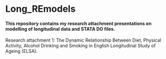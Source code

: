 # Long_REmodels

#### This repository contains my research attachment presentations on modelling of longitudinal data and STATA DO files.

Research attachment 1: The Dynamic Relationship Between Diet, Physical Activity, Alcohol Drinking and Smoking in English Longitudinal Study of Ageing (ELSA).
